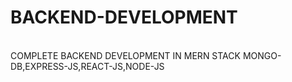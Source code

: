 # BACKEND-DEVELOPMENT
<br>
COMPLETE BACKEND DEVELOPMENT IN MERN STACK
MONGO-DB,EXPRESS-JS,REACT-JS,NODE-JS
